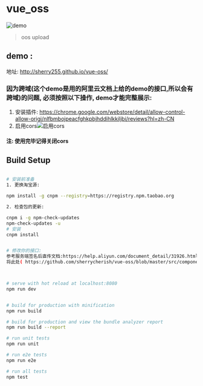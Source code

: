# vue_oss
![demo](http://i4.piimg.com/1949/ecb80f37a321a1dd.gif)

> oos upload


## demo :
地址: http://sherry255.github.io/vue-oss/
### 因为跨域(这个demo是用的阿里云文档上给的demo的接口,所以会有跨域)的问题, 必须按照以下操作, demo才能完整展示:
 1. 安装插件: https://chrome.google.com/webstore/detail/allow-control-allow-origi/nlfbmbojpeacfghkpbjhddihlkkiljbi/reviews?hl=zh-CN
 2. 启用cors![启用cors](http://i2.muimg.com/1949/e1cb3540d166cfb6.png)

 #### 注: 使用完毕记得关闭cors





## Build Setup

``` bash

# 安装前准备
1. 更换淘宝源:

npm install -g cnpm --registry=https://registry.npm.taobao.org

2. 检查包的更新:

cnpm i -g npm-check-updates
npm-check-updates -u
# 安装
cnpm install


# 修改你的接口:
参考服务端签名后直传文档:https://help.aliyun.com/document_detail/31926.html
将此处( https://github.com/sherrycherish/vue-oss/blob/master/src/components/Upload.vue#L68 )的 serverUrl 换成你的接口地址:



# serve with hot reload at localhost:8080
npm run dev


# build for production with minification
npm run build

# build for production and view the bundle analyzer report
npm run build --report

# run unit tests
npm run unit

# run e2e tests
npm run e2e

# run all tests
npm test
```




